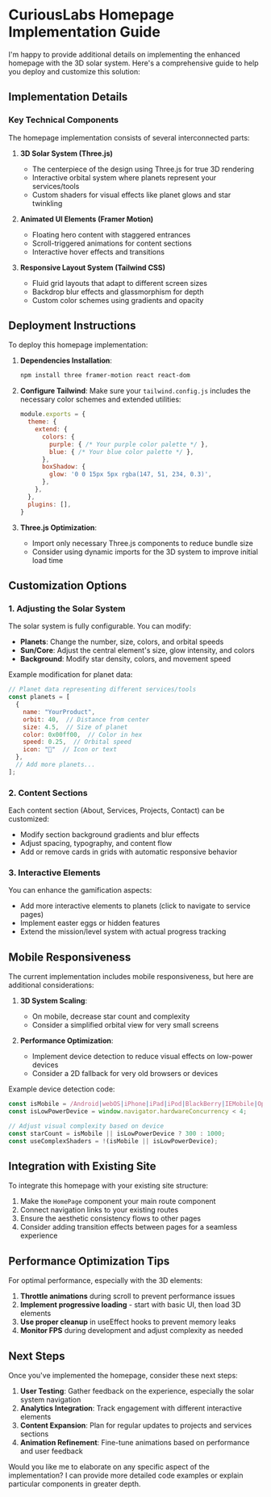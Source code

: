 # CuriousLabs Homepage Implementation Guide

I'm happy to provide additional details on implementing the enhanced homepage with the 3D solar system. Here's a comprehensive guide to help you deploy and customize this solution:

## Implementation Details

### Key Technical Components

The homepage implementation consists of several interconnected parts:

1. **3D Solar System (Three.js)**
   - The centerpiece of the design using Three.js for true 3D rendering
   - Interactive orbital system where planets represent your services/tools
   - Custom shaders for visual effects like planet glows and star twinkling

2. **Animated UI Elements (Framer Motion)**
   - Floating hero content with staggered entrances
   - Scroll-triggered animations for content sections
   - Interactive hover effects and transitions

3. **Responsive Layout System (Tailwind CSS)**
   - Fluid grid layouts that adapt to different screen sizes
   - Backdrop blur effects and glassmorphism for depth
   - Custom color schemes using gradients and opacity

## Deployment Instructions

To deploy this homepage implementation:

1. **Dependencies Installation**:
   ```bash
   npm install three framer-motion react react-dom
   ```

2. **Configure Tailwind**:
   Make sure your `tailwind.config.js` includes the necessary color schemes and extended utilities:

   ```javascript
   module.exports = {
     theme: {
       extend: {
         colors: {
           purple: { /* Your purple color palette */ },
           blue: { /* Your blue color palette */ },
         },
         boxShadow: {
           glow: '0 0 15px 5px rgba(147, 51, 234, 0.3)',
         },
       },
     },
     plugins: [],
   }
   ```

3. **Three.js Optimization**:
   - Import only necessary Three.js components to reduce bundle size
   - Consider using dynamic imports for the 3D system to improve initial load time

## Customization Options

### 1. Adjusting the Solar System

The solar system is fully configurable. You can modify:

- **Planets**: Change the number, size, colors, and orbital speeds
- **Sun/Core**: Adjust the central element's size, glow intensity, and colors
- **Background**: Modify star density, colors, and movement speed

Example modification for planet data:

```javascript
// Planet data representing different services/tools
const planets = [
  { 
    name: "YourProduct", 
    orbit: 40,  // Distance from center
    size: 4.5,  // Size of planet
    color: 0x00ff00,  // Color in hex
    speed: 0.25,  // Orbital speed
    icon: "🚀"  // Icon or text
  },
  // Add more planets...
];
```

### 2. Content Sections

Each content section (About, Services, Projects, Contact) can be customized:

- Modify section background gradients and blur effects
- Adjust spacing, typography, and content flow
- Add or remove cards in grids with automatic responsive behavior

### 3. Interactive Elements

You can enhance the gamification aspects:

- Add more interactive elements to planets (click to navigate to service pages)
- Implement easter eggs or hidden features
- Extend the mission/level system with actual progress tracking

## Mobile Responsiveness

The current implementation includes mobile responsiveness, but here are additional considerations:

1. **3D System Scaling**:
   - On mobile, decrease star count and complexity
   - Consider a simplified orbital view for very small screens

2. **Performance Optimization**:
   - Implement device detection to reduce visual effects on low-power devices
   - Consider a 2D fallback for very old browsers or devices

Example device detection code:

```javascript
const isMobile = /Android|webOS|iPhone|iPad|iPod|BlackBerry|IEMobile|Opera Mini/i.test(navigator.userAgent);
const isLowPowerDevice = window.navigator.hardwareConcurrency < 4;

// Adjust visual complexity based on device
const starCount = isMobile || isLowPowerDevice ? 300 : 1000;
const useComplexShaders = !(isMobile || isLowPowerDevice);
```

## Integration with Existing Site

To integrate this homepage with your existing site structure:

1. Make the `HomePage` component your main route component
2. Connect navigation links to your existing routes
3. Ensure the aesthetic consistency flows to other pages
4. Consider adding transition effects between pages for a seamless experience

## Performance Optimization Tips

For optimal performance, especially with the 3D elements:

1. **Throttle animations** during scroll to prevent performance issues
2. **Implement progressive loading** - start with basic UI, then load 3D elements
3. **Use proper cleanup** in useEffect hooks to prevent memory leaks
4. **Monitor FPS** during development and adjust complexity as needed

## Next Steps

Once you've implemented the homepage, consider these next steps:

1. **User Testing**: Gather feedback on the experience, especially the solar system navigation
2. **Analytics Integration**: Track engagement with different interactive elements
3. **Content Expansion**: Plan for regular updates to projects and services sections
4. **Animation Refinement**: Fine-tune animations based on performance and user feedback

Would you like me to elaborate on any specific aspect of the implementation? I can provide more detailed code examples or explain particular components in greater depth.